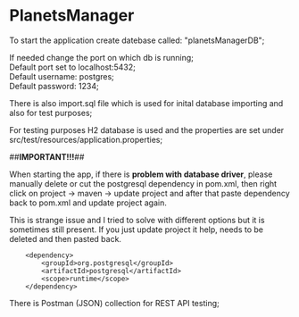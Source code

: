 # PlanetsManager

To start the application create datebase called: "planetsManagerDB";

If needed change the port on which db is running;   
Default port set to localhost:5432;  
Default username: postgres;  
Default password: 1234;  

There is also import.sql file which is used for inital database importing and also for test purposes;  

For testing purposes H2 database is used and the properties are set under src/test/resources/application.properties;

##**IMPORTANT!!!**##

When starting the app, if there is **problem with database driver**, please manually delete or cut the postgresql dependency in pom.xml,
then right click on project -> maven -> update project and after that paste dependency back to pom.xml and update project again.

This is strange issue and I tried to solve with different options but it is sometimes still present.
If you just update project it help, needs to be deleted and then pasted back.

		<dependency>
			<groupId>org.postgresql</groupId>
			<artifactId>postgresql</artifactId>
			<scope>runtime</scope>
		</dependency>

There is Postman (JSON) collection for REST API testing;
